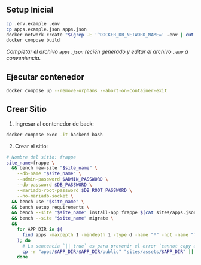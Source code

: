 ## Setup Inicial

```sh
cp .env.example .env
cp apps.example.json apps.json
docker network create "$(grep -E '^DOCKER_DB_NETWORK_NAME=' .env | cut -d '=' -f2)"
docker compose build
```

_Completar el archivo `apps.json` recién generado y editar el archivo `.env` a conveniencia._

## Ejecutar contenedor

```sh
docker compose up --remove-orphans --abort-on-container-exit
```

## Crear Sitio

1) Ingresar al contenedor de back:
```sh
docker compose exec -it backend bash
```

2) Crear el sitio:
```sh
# Nombre del sitio: frappe
site_name=frappe \
  && bench new-site "$site_name" \
    --db-name "$site_name" \
    --admin-password $ADMIN_PASSWORD \
    --db-password $DB_PASSWORD \
    --mariadb-root-password $DB_ROOT_PASSWORD \
    --no-mariadb-socket \
  && bench use "$site_name" \
  && bench setup requirements \
  && bench --site "$site_name" install-app frappe $(cat sites/apps.json | jq -r 'keys[]' | tr '\n' ' ') \
  && bench --site "$site_name" migrate \
  &&
    for APP_DIR in $(
      find apps -maxdepth 1 -mindepth 1 -type d -name "*" -not -name "frappe" -exec basename {} \;
    ); do
      # La sentencia `|| true` es para prevenir el error `cannot copy a directory, <*>, into itself`
      cp -r "apps/$APP_DIR/$APP_DIR/public" "sites/assets/$APP_DIR" || true;
    done
```
